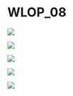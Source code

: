# WLOP_08 

![](https://yangyang666.oss-cn-chengdu.aliyuncs.com/images/Fragment_11_4k_a329c.jpg)

![](https://yangyang666.oss-cn-chengdu.aliyuncs.com/images/Fragment_7_4k_a51f7.jpg)

![](https://yangyang666.oss-cn-chengdu.aliyuncs.com/images/fissure2_4k_6475c.jpg)

![](https://yangyang666.oss-cn-chengdu.aliyuncs.com/images/Fragment_9_4k_b0d62.jpg)

![](https://yangyang666.oss-cn-chengdu.aliyuncs.com/images/9aad85_48_Mahina2_4k.jpg)
